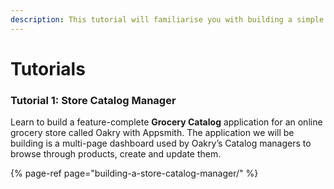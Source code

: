 ```yaml
---
description: This tutorial will familiarise you with building a simple app on Appsmith
---
```


# Tutorials

### Tutorial 1: Store Catalog Manager

 Learn to build a feature-complete **Grocery Catalog** application for an online grocery store called Oakry with Appsmith. The application we will be building is a multi-page dashboard used by Oakry’s Catalog managers to browse through products, create and update them.

{% page-ref page="building-a-store-catalog-manager/" %}

